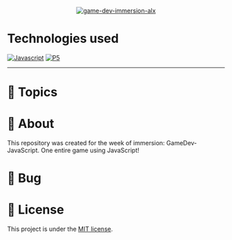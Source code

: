 <p align="center"> 
  <a href="https://ibb.co/8sJ0H8N"><img src="https://i.ibb.co/MSbsmNZ/game-dev-immersion-alx.png" alt="game-dev-immersion-alx" border="0"></a>
</p>

# Technologies used
[![Javascript](https://img.shields.io/badge/JavaScript-%3E%3D%20ES6%2B-black)](https://www.javascript.com/)
[![P5](https://img.shields.io/badge/P5-JavaScript-black)](https://p5js.org/)

---
# :pushpin: Topics

# :rocket: About
This repository was created for the week of immersion: GameDev-JavaScript. One entire game using JavaScript!
# :bug: Bug
# :closed_book: License
This project is under the [MIT license](https://opensource.org/licenses/MIT).
